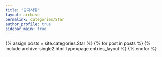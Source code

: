 ```yaml
---
title: "공지사항"
layout: archive
permalink: categories/Star
author_profile: true
sidebar_main: true
---
```



{% assign posts = site.categories.Star %}
{% for post in posts %} {% include archive-single2.html type=page.entries_layout %} {% endfor %}